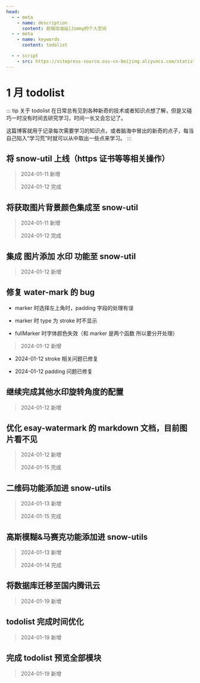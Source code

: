 ```yaml
---
head:
  - - meta
    - name: description
      content: 前端加油站|Jimmy的个人空间
  - - meta
    - name: keywords
      content: todolist

  - - script
    - src: https://vitepress-source.oss-cn-beijing.aliyuncs.com/statistics.js
---
```


# 1 月 todolist

::: tip 关于 todolist
在日常总有见到各种新奇的技术或者知识点想了解，但是又碰巧一时没有时间去研究学习，时间一长又会忘记了。

这篇博客就用于记录每次需要学习的知识点，或者脑海中冒出的新奇的点子，每当自己陷入“学习荒”时就可以从中取出一些点来学习。
:::

## 将 snow-util 上线（https 证书等等相关操作）

> 2024-01-11 新增
>
> 2024-01-12 完成

## 将获取图片背景颜色集成至 snow-util

> 2024-01-11 新增
>
> 2024-01-12 完成

## 集成 图片添加 水印 功能至 snow-util

> 2024-01-12 新增

## 修复 water-mark 的 bug

- marker 时选择左上角时，padding 字段的处理有误

- marker 时 type 为 stroke 时不显示

- fullMarker 时字体颜色失效（和 marker 是两个函数 所以要分开处理）

> 2024-01-12 新增

- 2024-01-12 stroke 相关问题已修复

- 2024-01-12 padding 问题已修复

## 继续完成其他水印旋转角度的配置

> 2024-01-12 新增

## 优化 esay-watermark 的 markdown 文档，目前图片看不见

> 2024-01-12 新增
>
> 2024-01-15 完成

## 二维码功能添加进 snow-utils

> 2024-01-13 新增
>
> 2024-01-15 完成

## 高斯模糊&马赛克功能添加进 snow-utils

> 2024-01-13 新增
>
> 2024-01-14 完成

## 将数据库迁移至国内腾讯云

> 2024-01-19 新增

## todolist 完成时间优化

> 2024-01-19 新增

## 完成 todolist 预览全部模块

> 2024-01-19 新增
